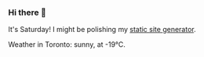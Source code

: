 ### Hi there :wave:

It's Saturday! I might be polishing my [static site generator](https://github.com/bewuethr/pandoc-bash-blog).

Weather in Toronto: sunny, at -19°C.
